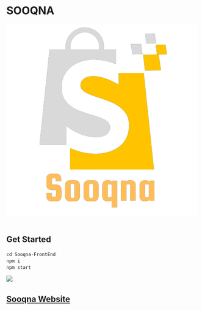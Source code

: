 # SOOQNA

  ![](./src/Assests/Sooqna__1_-removebg-preview%20(1).png) 
<img src='./src/Assests/my-products-removebg-preview (1).png' height='auto' width='2px'>


## Get Started

```js
cd Sooqna-FrontEnd
npm i
npm start
```

![](./src/Assests/Sooqna%20-%20GIF.gif)


## [Sooqna Website](https://sooqna-front-end.vercel.app/)
